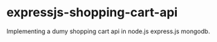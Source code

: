 # expressjs-shopping-cart-api

Implementing a dumy shopping cart api in node.js express.js mongodb. 
